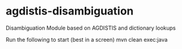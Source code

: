 # agdistis-disambiguation
Disambiguation Module based on AGDISTIS and dictionary lookups

Run the following to start (best in a screen)
mvn clean exec:java
